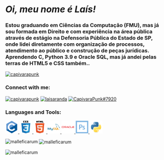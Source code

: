 <h1 align="left"><i>Oi, meu nome é Laís!</i></h1>
<h3 align="left">Estou graduando em Ciências da Computação (FMU), mas já sou formada em Direito e com experiência na área pública através de estágio na Defensoria Pública do Estado de SP, onde lidei diretamente com organização de processos, atendimento ao público e construção de peças jurídicas. Aprendendo C, Python 3.9 e Oracle SQL, mas já andei pelas terras de HTML5 e CSS também..</h3>

<p align="left"> <a href="https://twitter.com/capivarapunk" target="blank"><img src="https://img.shields.io/twitter/follow/capivarapunk?logo=twitter&style=for-the-badge" alt="capivarapunk" /></a> </p>

<h3 align="left">Connect with me:</h3>
<p align="left">
<a href="https://twitter.com/capivarapunk" target="blank"><img align="center" src="https://raw.githubusercontent.com/rahuldkjain/github-profile-readme-generator/master/src/images/icons/Social/twitter.svg" alt="capivarapunk" height="30" width="40" /></a>
<a href="https://linkedin.com/in/laisaranda" target="blank"><img align="center" src="https://raw.githubusercontent.com/rahuldkjain/github-profile-readme-generator/master/src/images/icons/Social/linked-in-alt.svg" alt="laisaranda" height="30" width="40" /></a>
<a href="https://discord.gg/CapivaraPunk#7920" target="blank"><img align="center" src="https://raw.githubusercontent.com/rahuldkjain/github-profile-readme-generator/master/src/images/icons/Social/discord.svg" alt="CapivaraPunk#7920" height="30" width="40" /></a>
</p>

<h3 align="left">Languages and Tools:</h3>
<p align="left"> <a href="https://www.cprogramming.com/" target="_blank" rel="noreferrer"> <img src="https://raw.githubusercontent.com/devicons/devicon/master/icons/c/c-original.svg" alt="c" width="40" height="40"/> </a> <a href="https://www.w3schools.com/css/" target="_blank" rel="noreferrer"> <img src="https://raw.githubusercontent.com/devicons/devicon/master/icons/css3/css3-original-wordmark.svg" alt="css3" width="40" height="40"/> </a> <a href="https://www.w3.org/html/" target="_blank" rel="noreferrer"> <img src="https://raw.githubusercontent.com/devicons/devicon/master/icons/html5/html5-original-wordmark.svg" alt="html5" width="40" height="40"/> </a> <a href="https://www.mysql.com/" target="_blank" rel="noreferrer"> <img src="https://raw.githubusercontent.com/devicons/devicon/master/icons/mysql/mysql-original-wordmark.svg" alt="mysql" width="40" height="40"/> </a> <a href="https://www.oracle.com/" target="_blank" rel="noreferrer"> <img src="https://raw.githubusercontent.com/devicons/devicon/master/icons/oracle/oracle-original.svg" alt="oracle" width="40" height="40"/> </a> <a href="https://www.photoshop.com/en" target="_blank" rel="noreferrer"> <img src="https://raw.githubusercontent.com/devicons/devicon/master/icons/photoshop/photoshop-line.svg" alt="photoshop" width="40" height="40"/> </a> <a href="https://www.python.org" target="_blank" rel="noreferrer"> <img src="https://raw.githubusercontent.com/devicons/devicon/master/icons/python/python-original.svg" alt="python" width="40" height="40"/> </a> </p>

<p><img align="left" src="https://github-readme-stats.vercel.app/api/top-langs?username=malleficarum&show_icons=true&locale=en&layout=compact" alt="malleficarum" /></p>

<p>&nbsp;<img align="center" src="https://github-readme-stats.vercel.app/api?username=malleficarum&show_icons=true&locale=en" alt="malleficarum" /></p>

<p><img align="center" src="https://github-readme-streak-stats.herokuapp.com/?user=malleficarum&" alt="malleficarum" /></p>
